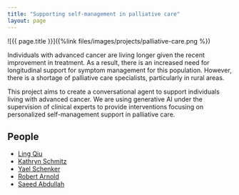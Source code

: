 ```yaml
---
title: "Supporting self-management in palliative care"
layout: page
---
```


<div class="row">
<div class="col-md-12">
<div class="col-xs-offset-1 col-md-10" markdown="1">
![{{ page.title }}]({%link files/images/projects/palliative-care.png %})
</div>
</div>
</div>


Individuals with advanced cancer are living longer given the recent improvement
in treatment. As a result, there is an increased need for longitudinal support
for symptom management for this population. However, there is a shortage of
palliative care specialists, particularly in rural areas.

This project aims to create a conversational agent to support individuals living
with advanced cancer. We are using generative AI under the supervision of
clinical experts to provide interventions focusing on personalized
self-management support in palliative care.

## People ##
* [Ling Qiu](https://lingqiu3.github.io)
* [Kathryn Schmitz](https://profiles.dom.pitt.edu/faculty_info.aspx/Schmitz7385)
* [Yael Schenker](https://www.gim-crhc.pitt.edu/people/yael-schenker-md-mas)
* [Robert Arnold](https://profiles.icahn.mssm.edu/robert-arnold2)
* [Saeed Abdullah](https://saeedabdullah.com)
